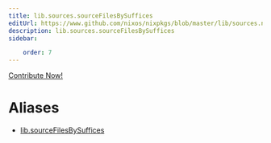 ```yaml
---
title: lib.sources.sourceFilesBySuffices
editUrl: https://www.github.com/nixos/nixpkgs/blob/master/lib/sources.nix#L165C5
description: lib.sources.sourceFilesBySuffices
sidebar:

    order: 7
---
```


<a href="https://www.github.com/nixos/nixpkgs/blob/master/lib/sources.nix#L165C5">Contribute Now!</a>


# Aliases

- [lib.sourceFilesBySuffices](reference/lib/lib-sourceFilesBySuffices)


